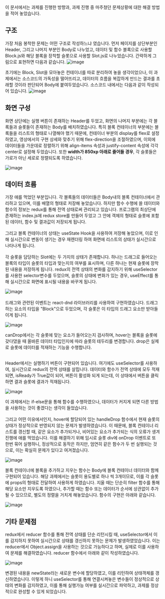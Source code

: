 이 문서에서는 과제를 진행한 방향과, 과제 진행 중 마주쳤던 문제상황에 대한 해결 방법을 적어 놓았습니다.

## 구조
가장 처음 봉착한 문제는 어떤 구조로 작성하느냐 였습니다. 먼저 페이지를 상단부분인 Header, 그리고 나머지 부분인 Body로 나누었고, 데이터 및 함수 블록으로 사용할
Block.js와 해당 블록을 장착할 슬롯으로 사용할 Slot.js로 나누었습니다. 간략하게 그림으로 표현하면 다음과 같습니다.
![image](https://user-images.githubusercontent.com/41889090/161425486-f15d8218-75f1-427d-b521-e6c44fea961d.png)

초기에는 Block, Slot을 모아놓은 컨테이너를 따로 분리하여 놓을 생각이었으나, 이 과제에서는 소스코드의 가독성을 떨어뜨리고, 데이터의 흐름을 복잡하게 만드는 결과를 
초래할 것이라 판단되어 Body에 붙여두었습니다. 소스코드 내에서는 다음과 같이 작성되어 있습니다.
![image](https://user-images.githubusercontent.com/41889090/161425766-a3eea67d-abf0-4e68-a817-2c621dba3ae8.png)


## 화면 구성
화면 상단에는 실행 버튼이 존재하는 Header를 두었고, 화면의 나머지 부분에는 각 블록들과 슬롯들이 존재하는 Body를 배치하였습니다.
특히 블록 컨테이너의 부분에는 블록들을 리스트의 형태로 나열해야 했기 때문에, 컨테이너 부분의 display를 flex로 설정하였고,
영상에서의 구현 상세와 맞추기 위해 flex-direction을 조절하였으며, 이외에 데이터들을 가운데로 정렬하기 위해 align-items 속성과 
justify-content 속성에 각각 center로 설정해 두었습니다.
  또한 <b>width가 850xp 아래로 줄어들 경우</b>, 각 슬롯들은 가로가 아닌 세로로 정렬되도록 하였습니다.

![image](https://user-images.githubusercontent.com/41889090/161426160-763b10ea-6c39-4441-a4f4-b4d027865d1b.png)

## 데이터 흐름
가장 애를 먹었던 부분입니다. 각 블록들의 데이터들은 Body내의 블록 컨테이너에서 관리하고 있으며, 이를 배열의 형태로 저장해 놓았습니다.
하지만 함수 수행에 쓸 데이터와 함수의 정보는 redux를 통해 전역 상태로써 관리되고 있습니다. 프로그램의 최상단에 존재하는 index.js에 redux store를 만들어 두었고
그 안에 객체의 형태로 슬롯에 포함된 데이터, 함수 및 결과값이 저장되게 됩니다.<br><br>
그리고 블록 컨테이너의 상태는 useState Hook을 사용하여 저장해 놓았으며, 이로 인해 실시간으로 변동이 생기는 경우 재렌더링 하여 화면에 리스트의 상태가 실시간으로 나타나게 됩니다.<br><br>각 슬롯을 담당하는 Slot에는 두 가지의 상태가 존재합니다. 하나는 드래그로 들어오는 블록의 타입이 슬롯의 타입과 맞는지의 여부를 표시하며, 다른 하나는 현재 슬롯에 장착된 내용을 저장하게 됩니다. redux의 전역 상태의 변화를 감지하기 위해 useSelector를 사용한 selector변수를 두었으며, 슬롯의 상태에 변화가 있는 경우, useEffect를 통해 실시간으로 화면에 표시될 내용을 바꾸게 됩니다.

![image](https://user-images.githubusercontent.com/41889090/161426817-f78a9716-9bd1-4bab-8b7b-9c53d248e075.png)
<br><br>
드래그와 관련된 이벤트는 react-dnd 라이브러리를 사용하여 구현하였습니다. 드래그 하는 요소의 타입을 "Block"으로 두었으며, 각 슬롯은 이 타입의 드래그 요소만 받아들이게 됩니다.

![image](https://user-images.githubusercontent.com/41889090/161427043-ccc5c00e-4a5d-4118-ba1a-03aea26a9a79.png)

canDrop에서는 각 슬롯에 맞는 요소가 들어오는지 검사하며, hover는 블록을 슬롯에 갖다댔을 때 올바른 데이터 타입인지에 따라 슬롯의 테두리를 변경합니다. drop은 실제로 슬롯에 데이터를 적재하는 기능을 수행합니다.<br><br>

Header에서는 실행하기 버튼이 구현되어 있습니다. 여기에도 useSelector를 사용하여, 실시간으로 redux의 전역 상태를 살핍니다. 데이터와 함수가 전역 상태에 모두 적재되면, isReady가 True값이 되어, 버튼이 활성화 되게 되는데, 이 상태에서 버튼을 클릭하면 결과 슬롯에 결과가 적재됩니다.

![image](https://user-images.githubusercontent.com/41889090/161427522-00cd90c9-fda1-48ad-adcc-cb73a0b9af78.png)

이 과제에서는 if-else문을 통해 함수를 수행하였으나, 데이터가 커지게 되면 다른 방법을 사용하는 것이 좋겠다는 생각이 들었습니다.<br><br>
그리고 어떤 이유에서인지, hover에 할당되어 있는 handleDrop 함수에서 현재 슬롯의 상태가 정상적으로 반영되지 않는 문제가 발생하였습니다. 이 때문에, 블록 컨테이너 리스트를 갱신할 때, 같은 요소가 추가되거나, 비어있는 요소가 추가되는 식의 오류가 생겨 진행에 애를 먹었습니다. 이를 해결하기 위해 임시로 슬롯 div에 onDrop 이벤트로 또 한번 묶어 실행하니, 정상적으로 동작은 하지만, 엄연히 같은 함수가 두 번 실행되는 것으로, 이는 확실히 문제가 있다고 여겨졌습니다.

![image](https://user-images.githubusercontent.com/41889090/161427703-4f3cb629-9a3a-42fa-bd7a-2c5a220a6f21.png)

블록 컨테이너에 블록을 추가하고 지우는 함수는 Body에 블록 컨테이너 데이터와 함께 구현되어 있습니다. 해당 과제에서는 슬롯이 용도별로 하나 씩 3개이므로, 이를 각 슬롯에 props의 형태로 전달하여 사용하게 하였습니다. 지울 때는 단순히 filter 함수를 통해 해당 요소만 지우도록 하였으나, 추가할 때는 함수 또는 데이터가 순서에 상관없이 추가될 수 있으므로, 별도의 정렬을 거치게 해놓았습니다. 함수의 구현은 아래와 같습니다.

![image](https://user-images.githubusercontent.com/41889090/161427858-19dcce94-8811-4e06-8c92-d037e0b78bd1.png)

## 기타 문제점
redux에서 reducer 함수를 통해 전역 상태를 단순 리턴시킬 때, useSelector에서 이를 감지하지 못하여 실시간으로 상태를 갱신하지 못하는 문제가 발생하였었습니다. 이는 reducer에서 Object.assign을 사용하는 것으로 가능하다고 하며, 실제로 이를 사용하여 문제를 해결하였습니다. reducer 함수에서 아래와 같이 작성하였습니다.

![image](https://user-images.githubusercontent.com/41889090/161428555-4a7d9a65-e9a2-465d-bd7d-15d76875053e.png)

변경된 내용을 newState라는 새로운 변수에 할당하였고, 이를 리턴하여 상태객체를 갱신하였습니다. 이렇게 하니 useSelector를 통해 연결시켜놓은 변수들이 정상적으로 상태의 변화를 감지하였고, 이를 통해 실행가능 여부를 실시간으로 파악하고, 과제를 정상적으로 완성할 수 있게 되었습니다.


